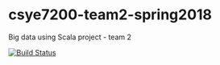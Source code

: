 # csye7200-team2-spring2018
Big data using Scala project - team 2

[![Build Status](https://travis-ci.org/kunalchugh91/csye7200-team2-spring2018.svg?branch=master)](https://travis-ci.org/kunalchugh91/csye7200-team2-spring2018)
